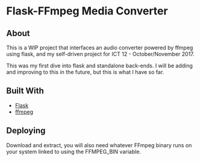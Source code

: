 # Flask-FFmpeg Media Converter

## About

This is a WIP project that interfaces an audio converter powered by ffmpeg using flask, and my self-driven project for ICT 12 - October/November 2017.

This was my first dive into flask and standalone back-ends.
I will be adding and improving to this in the future, but this is what I have so far.

## Built With

* [Flask](http://flask.pocoo.org)
* [ffmpeg](https://www.ffmpeg.org)

## Deploying

Download and extract, you will also need whatever FFmpeg binary runs on your system linked to using the FFMPEG_BIN variable.
